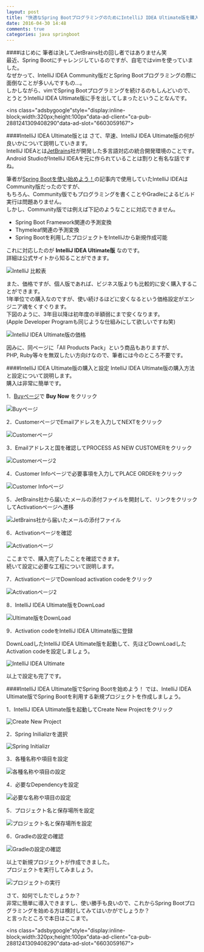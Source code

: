 ```yaml
---
layout: post
title: "快適なSpring BootプログラミングのためにIntelliJ IDEA Ultimate版を購入しよう！"
date: 2016-04-30 14:48
comments: true
categories: java springboot
---
```


####はじめに
筆者は決してJetBrains社の回し者ではありません笑  
最近、Spring Bootにチャレンジしているのですが、自宅ではvimを使っていました。  
なぜかって、IntelliJ IDEA Community版だとSpring Bootプログラミングの際に面倒なことが多いんですもの...。  
しかしながら、vimでSpring Bootプログラミングを続けるのもしんどいので、  
とうとうIntelliJ IDEA Ultimate版に手を出してしまったということなんです。  

<script async src="//pagead2.googlesyndication.com/pagead/js/adsbygoogle.js"></script>
<ins class="adsbygoogle"style="display:inline-block;width:320px;height:100px"data-ad-client="ca-pub-2881241309408290"data-ad-slot="6603059167"></ins>
<script>
(adsbygoogle = window.adsbygoogle || []).push({});
</script>

<!-- more -->

####IntelliJ IDEA Ultimate版とは
さて、早速、IntelliJ IDEA Ultimate版の何が良いかについて説明していきます。  
IntelliJ IDEAとは[JetBrains](https://www.jetbrains.com/)社が開発した多言語対応の統合開発環境のことです。  
Android StudioがIntelliJ IDEAを元に作られていることは割りと有名な話ですね。  

筆者が[Spring Bootを使い始めよう！](http://grandbig.github.io/blog/2016/04/16/start-spring-boot/)の記事内で使用していたIntelliJ IDEAはCommunity版だったのですが、  
もちろん、Community版でもプログラミングを書くことやGradleによるビルド実行は問題ありません。  
しかし、Community版では例えば下記のようなことに対応できません。  

* Spring Boot Framework関連の予測変換  
* Thymeleaf関連の予測変換  
* Spring Bootを利用したプロジェクトをIntelliJから新規作成可能  

これに対応したのが **IntelliJ IDEA Ultimate版** なのです。  
詳細は公式サイトから知ることができます。  

![IntelliJ 比較表](/images/start-spring-boot-intellij-ultimate1.png)  

また、価格ですが、個人版であれば、ビジネス版よりも比較的に安く購入することができます。  
1年単位での購入なのですが、使い続けるほどに安くなるという価格設定がエンジニア魂をくすぐります。  
下図のように、3年目以降は初年度の半額弱にまで安くなります。  
(Apple Developer Programも同じような仕組みにして欲しいですね笑)  

![IntelliJ IDEA Ultimate版の価格](/images/start-spring-boot-intellij-ultimate2.png)  

因みに、同ページに「All Products Pack」という商品もありますが、  
PHP, Ruby等々を無双したい方向けなので、筆者には今のところ不要です。  

####IntelliJ IDEA Ultimate版の購入と設定
IntelliJ IDEA Ultimate版の購入方法と設定について説明します。  
購入は非常に簡単です。  

1．[Buyページ](https://www.jetbrains.com/idea/buy/#edition=personal)で **Buy Now** をクリック  

![Buyページ](/images/start-spring-boot-intellij-ultimate2.png)  

2．CustomerページでEmailアドレスを入力してNEXTをクリック  

![Customerページ](/images/start-spring-boot-intellij-ultimate3.png)  

3．Emailアドレスと国を確認してPROCESS AS NEW CUSTOMERをクリック  

![Customerページ2](/images/start-spring-boot-intellij-ultimate4.png)  

4．Customer Infoページで必要事項を入力してPLACE ORDERをクリック  

![Customer Infoページ](/images/start-spring-boot-intellij-ultimate5.png)  

5．JetBrains社から届いたメールの添付ファイルを開封して、リンクをクリックしてActivationページへ遷移  

![JetBrains社から届いたメールの添付ファイル](/images/start-spring-boot-intellij-ultimate6.png)  

6．Activationページを確認  

![Activationページ](/images/start-spring-boot-intellij-ultimate7.png)  

ここまでで、購入完了したことを確認できます。  
続いて設定に必要な工程について説明します。  

7．ActivationページでDownload activation codeをクリック  

![Activationページ2](/images/start-spring-boot-intellij-ultimate8.png)  

8．IntelliJ IDEA Ultimate版をDownLoad  

![Ultimate版をDownLoad](/images/start-spring-boot-intellij-ultimate9.png)  

9．Activation codeをIntelliJ IDEA Ultimate版に登録  

DownLoadしたIntelliJ IDEA Ultimate版を起動して、先ほどDownLoadしたActivation codeを設定しましょう。  

![IntelliJ IDEA Ultimate](/images/start-spring-boot-intellij-ultimate10.png)  

以上で設定も完了です。  

####IntelliJ IDEA Ultimate版でSpring Bootを始めよう！
では、IntelliJ IDEA Ultimate版でSpring Bootを利用する新規プロジェクトを作成しましょう。  

1．IntelliJ IDEA Ultimate版を起動してCreate New Projectをクリック  

![Create New Project](/images/start-spring-boot-intellij-ultimate11.png)  

2．Spring Inilializrを選択  

![Spring Initializr](/images/start-spring-boot-intellij-ultimate12.png)  

3．各種名称や項目を設定  

![各種名称や項目の設定](/images/start-spring-boot-intellij-ultimate13.png)  

4．必要なDependencyを設定  

![必要な名称や項目の設定](/images/start-spring-boot-intellij-ultimate14.png)  

5．プロジェクト名と保存場所を設定  

![プロジェクト名と保存場所を設定](/images/start-spring-boot-intellij-ultimate15.png)  

6．Gradleの設定の確認  

![Gradleの設定の確認](/images/start-spring-boot-intellij-ultimate16.png)  

以上で新規プロジェクトが作成できました。  
プロジェクトを実行してみましょう。  

![プロジェクトの実行](/images/start-spring-boot-intellij-ultimate17.png)  

さて、如何でしたでしょうか？  
非常に簡単に導入できますし、使い勝手も良いので、これからSpring Bootプログラミングを始める方は検討してみてはいかがでしょうか？  
と言ったところで本日はここまで。  

<script async src="//pagead2.googlesyndication.com/pagead/js/adsbygoogle.js"></script>
<ins class="adsbygoogle"style="display:inline-block;width:320px;height:100px"data-ad-client="ca-pub-2881241309408290"data-ad-slot="6603059167"></ins>
<script>
(adsbygoogle = window.adsbygoogle || []).push({});
</script>
